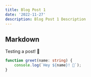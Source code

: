 ```yaml
---
title: Blog Post 1
date: '2022-11-27'
description: Blog Post 1 Description
---
```


## Markdown

Testing a post! 👋

```ts
function greet(name: string) {
	console.log(`Hey ${name}! 👋`);
}
```
